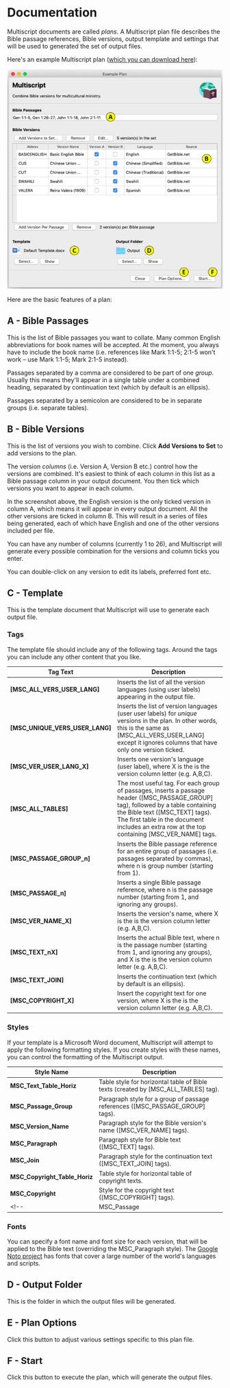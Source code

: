 # Documentation
Multiscript documents are called *plans*. A Multiscript plan file describes the Bible passage references, Bible versions, output template and settings that will be used to generated the set of output files.

Here's an example Multiscript plan ([which you can download here](example-plan.mplan)):

![Example Plan](example-plan.png)

Here are the basic features of a plan:

## **A** - Bible Passages
This is the list of Bible passages you want to collate. Many common English abbreviations for book names will be accepted. At the moment, you always have to include the book name (i.e. references like Mark 1:1-5; 2:1-5 won't work – use Mark 1:1-5; Mark 2:1-5 instead).

Passages separated by a comma are considered to be part of one *group*. Usually this means they'll appear in a single table under a combined heading, separated by continuation text (which by default is an ellipsis).

Passages separated by a semicolon are considered to be in separate groups (i.e. separate tables).

## **B** - Bible Versions
This is the list of versions you wish to combine. Click **Add Versions to Set** to add versions to the plan.

The version *columns* (i.e. Version A, Version B etc.) control how the versions are combined. It's easiest to think of each column in this list as a Bible passage column in your output document. You then tick which versions you want to appear in each column.

In the screenshot above, the English version is the only ticked version in column A, which means it will appear in every output document. All the other versions are ticked in column B. This will result in a series of files being generated, each of which have English and one of the other versions included per file.

You can have any number of columns (currently 1 to 26), and Multiscript will generate every possible combination for the versions and column ticks you enter.

You can double-click on any version to edit its labels, preferred font etc.

## **C** - Template
This is the template document that Multiscript will use to generate each output file.

### Tags

The template file should include any of the following tags. Around the tags you can include any other content that you like.

| Tag Text | Description |
|----------|-------------|
| **\[MSC_ALL_VERS_USER_LANG\]** | Inserts the list of all the version languages (using user labels) appearing in the output file. |
| **\[MSC_UNIQUE_VERS_USER_LANG\]** | Inserts the list of version languages (user user labels) for *unique* versions in the plan. In other words, this is the same as [MSC_ALL_VERS_USER_LANG\] except it ignores columns that have only one version ticked.|
| **\[MSC_VER_USER_LANG_X\]** | Inserts one version's language (user label), where X is the is the version column letter (e.g. A,B,C).|
| **\[MSC_ALL_TABLES\]** | The most useful tag. For each group of passages, inserts a passage header (\[MSC_PASSAGE_GROUP\] tag), followed by a table containing the Bible text (\[MSC_TEXT\] tags). The first table in the document includes an extra row at the top containing [MSC_VER_NAME\] tags.|
| **\[MSC_PASSAGE_GROUP_n\]** | Inserts the Bible passage reference for an entire group of passages (i.e. passages separated by commas), where n is group number (starting from 1).|
| **\[MSC_PASSAGE_n\]** | Inserts a single Bible passage reference, where n is the passage number (starting from 1, and ignoring any groups).|
| **\[MSC_VER_NAME_X\]** | Inserts the version's name, where X is the is the version column letter (e.g. A,B,C).|
| **\[MSC_TEXT_nX\]** | Inserts the actual Bible text, where n is the passage number (starting from 1, and ignoring any groups), and X is the is the version column letter (e.g. A,B,C).|
| **\[MSC_TEXT_JOIN\]** | Inserts the continuation text (which by default is an ellipsis). |
| **\[MSC_COPYRIGHT_X\]** | Insert the copyright text for one version, where X is the is the version column letter (e.g. A,B,C).|

### Styles

If your template is a Microsoft Word document, Multiscript will attempt to apply the following formatting styles. If you create styles with these names, you can control the formatting of the Multiscript output.

| Style Name | Description |
|------------|-------------|
| **MSC_Text_Table_Horiz** | Table style for horizontal table of Bible texts (created by \[MSC_ALL_TABLES\] tag). |
| **MSC_Passage_Group** | Paragraph style for a group of passage references (\[MSC_PASSAGE_GROUP\] tags). |
| **MSC_Version_Name** | Paragraph style for the Bible version's name (\[MSC_VER_NAME\] tags). |
| **MSC_Paragraph** | Paragraph style for Bible text (\[MSC_TEXT\] tags). |
| **MSC_Join** | Paragraph style for the continuation text (\[MSC_TEXT_JOIN\] tags). |
| **MSC_Copyright_Table_Horiz** | Table style for horizontal table of copyright texts. |
| **MSC_Copyright** | Style for the copyright text (\[MSC_COPYRIGHT\] tags). |
<!-- | MSC_Passage | Paragraph style for a single passage reference. | -->

### Fonts
You can specify a font name and font size for each version, that will be applied to the Bible text (overriding the MSC_Paragraph style). The [Google Noto project](https://fonts.google.com/noto) has fonts that cover a large number of the world's languages and scripts.

## **D** - Output Folder
This is the folder in which the output files will be generated.

## **E** - Plan Options
Click this button to adjust various settings specific to this plan file.

## **F** - Start
Click this button to execute the plan, which will generate the output files.